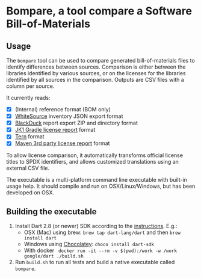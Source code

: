 # Bompare, a tool compare a Software Bill-of-Materials

## Usage
The `bompare` tool can be used to compare generated bill-of-materials files
to identify differences between sources. Comparison is either between the 
libraries identified by various sources, or on the licenses for the
libraries identified by all sources in the comparison. Outputs are CSV 
files with a column per source.

It currently reads:

- [x] (Internal) reference format (BOM only)
- [x] [WhiteSource](https://www.whitesourcesoftware.com) inventory JSON export format
- [x] [BlackDuck](https://www.synopsys.com/software-integrity/security-testing/software-composition-analysis.html) report export ZIP and directory format
- [x] [JK1 Gradle license report](https://github.com/jk1/Gradle-License-Report) format
- [x] [Tern](https://github.com/tern-tools/tern) format
- [x] [Maven 3rd party license report](https://www.mojohaus.org/license-maven-plugin/add-third-party-mojo.html) format

To allow license comparison, it automatically transforms official license titles 
to SPDX identifiers, and allows customized translations using an external CSV file.

The executable is a multi-platform command line executable with built-in usage help.
It should compile and run on OSX/Linux/Windows, but has been developed on OSX.

## Building the executable
1. Install Dart 2.8 (or newer) SDK according to the [instructions](https://dart.dev/get-dart).
E.g.:
    - OSX (Mac) using brew: `brew tap dart-lang/dart` and then `brew install dart`
    - Windows using [Chocolatey](https://chocolatey.org): `choco install dart-sdk`
    - With docker ` docker run -it --rm -v $(pwd):/work -w /work google/dart ./build.sh`
2. Run `build.sh` to run all tests and build a native executable
called `bompare`.


